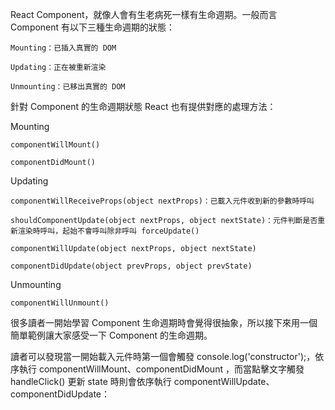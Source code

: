 React Component，就像人會有生老病死一樣有生命週期。一般而言 Component 有以下三種生命週期的狀態：

	Mounting：已插入真實的 DOM

	Updating：正在被重新渲染
	
	Unmounting：已移出真實的 DOM

針對 Component 的生命週期狀態 React 也有提供對應的處理方法：

Mounting

	componentWillMount()

	componentDidMount()
Updating

	componentWillReceiveProps(object nextProps)：已載入元件收到新的參數時呼叫

	shouldComponentUpdate(object nextProps, object nextState)：元件判斷是否重新渲染時呼叫，起始不會呼叫除非呼叫 forceUpdate()

	componentWillUpdate(object nextProps, object nextState)

	componentDidUpdate(object prevProps, object prevState)

Unmounting
	
	componentWillUnmount()

很多讀者一開始學習 Component 生命週期時會覺得很抽象，所以接下來用一個簡單範例讓大家感受一下 Component 的生命週期。

讀者可以發現當一開始載入元件時第一個會觸發 console.log('constructor');，依序執行 componentWillMount、componentDidMount ，而當點擊文字觸發 handleClick() 更新 state 時則會依序執行 componentWillUpdate、componentDidUpdate：